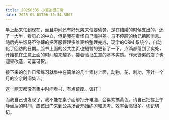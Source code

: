 ```yaml
---
title: 20250305 小窘迫很日常
date: 2025-03-05T06:16:34.500Z
---
```


早上起来忙到现在，而且中间还有好兄弟来催要债务，是在结婚的时候支出的，还了一大半，看见心的中立，但是我在责怪自己混得差。马不停蹄的给兄弟回消息。随后完午饭马不停蹄的把客服管理多维表格整理完成，现学的CRM 系统个，自动化了回访的日期。脸书上面的公共主页也短暂的更新了一下，点滴都落到了实处，开始花在生意上面的时间越来越多，接着验证生意的基本实质。昨天徒弟的店子也迎来改造，可喜可贺。

接下来的创作日常练习就集中在简单的几个素材上面，动物，花，刺功，预计一个月的空余时间集训。

这一两天都没有集中时间看书，有点荒废。该打！

而我自己也发现了，我不能在桌子面前打开电脑，会喜欢搞黄色。请自己把握上午静坐后的时间，应该出门来到公共场合开始练习和思考。效率会高很多。切记切记。


